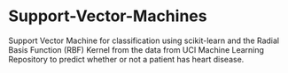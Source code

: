 # Support-Vector-Machines
 Support Vector Machine for classification using scikit-learn and the Radial Basis Function (RBF) Kernel from the data from UCI Machine Learning Repository to predict whether or not a patient has heart disease.
